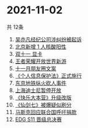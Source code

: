 # 2021-11-02
  共 12条

  <!-- BEGIN -->
  <!-- 最后更新时间:Tue Nov 02 2021 02:29:16 GMT+0000 (Coordinated Universal Time) -->
  1. [吴亦凡经纪公司涉纠纷被起诉](https://www.zhihu.com/search?q=吴亦凡)
1. [北京新增 1 人核酸阳性](https://www.zhihu.com/search?q=北京疫情)
1. [双十一 显卡](https://www.zhihu.com/search?q=显卡)
1. [王者荣耀开放世界新游](https://www.zhihu.com/search?q=王者荣耀世界)
1. [十一月朋友圈文案](https://www.zhihu.com/search?q=十一月)
1. [《个人信息保护法》正式施行](https://www.zhihu.com/search?q=个人信息保护法)
1. [东京地铁纵火砍人事件](https://www.zhihu.com/search?q=东京地铁)
1. [上海迪士尼暂停开放](https://www.zhihu.com/search?q=上海迪士尼)
1. [《快乐大本营》升级改版](https://www.zhihu.com/search?q=快乐大本营)
1. [《仙剑七》被爆疑似刷分](https://www.zhihu.com/search?q=仙剑七)
1. [马斯克回应联合国呼吁捐款](https://www.zhihu.com/search?q=马斯克)
1. [EDG S11 晋级总决赛](https://www.zhihu.com/search?q=edg)
  <!-- END -->
  